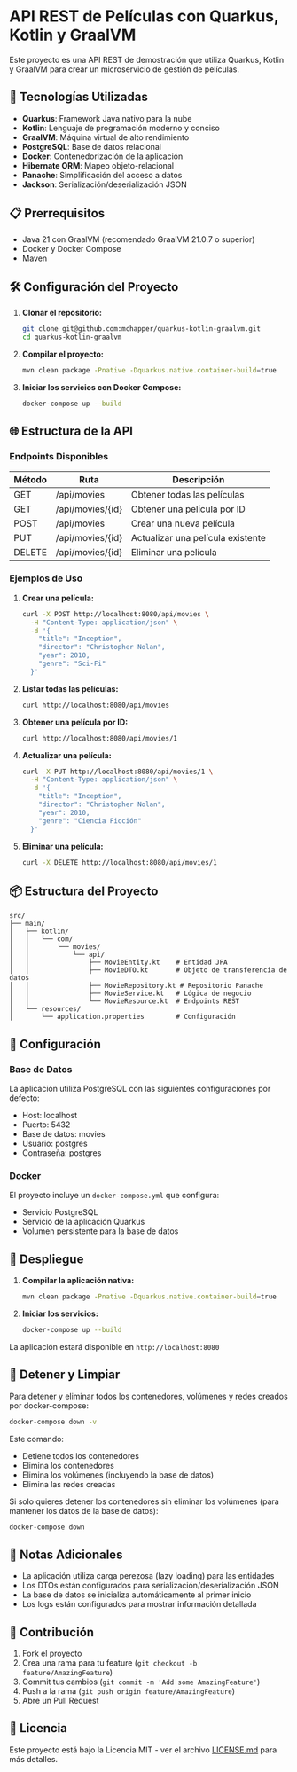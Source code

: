 # API REST de Películas con Quarkus, Kotlin y GraalVM

Este proyecto es una API REST de demostración que utiliza Quarkus, Kotlin y GraalVM para crear un microservicio de gestión de películas.

## 🚀 Tecnologías Utilizadas

- **Quarkus**: Framework Java nativo para la nube
- **Kotlin**: Lenguaje de programación moderno y conciso
- **GraalVM**: Máquina virtual de alto rendimiento
- **PostgreSQL**: Base de datos relacional
- **Docker**: Contenedorización de la aplicación
- **Hibernate ORM**: Mapeo objeto-relacional
- **Panache**: Simplificación del acceso a datos
- **Jackson**: Serialización/deserialización JSON

## 📋 Prerrequisitos

- Java 21 con GraalVM (recomendado GraalVM 21.0.7 o superior)
- Docker y Docker Compose
- Maven

## 🛠️ Configuración del Proyecto

1. **Clonar el repositorio:**
   ```bash
   git clone git@github.com:mchapper/quarkus-kotlin-graalvm.git
   cd quarkus-kotlin-graalvm
   ```

2. **Compilar el proyecto:**
   ```bash
   mvn clean package -Pnative -Dquarkus.native.container-build=true
   ```

3. **Iniciar los servicios con Docker Compose:**
   ```bash
   docker-compose up --build
   ```

## 🌐 Estructura de la API

### Endpoints Disponibles

| Método | Ruta | Descripción |
|--------|------|-------------|
| GET | /api/movies | Obtener todas las películas |
| GET | /api/movies/{id} | Obtener una película por ID |
| POST | /api/movies | Crear una nueva película |
| PUT | /api/movies/{id} | Actualizar una película existente |
| DELETE | /api/movies/{id} | Eliminar una película |

### Ejemplos de Uso

1. **Crear una película:**
   ```bash
   curl -X POST http://localhost:8080/api/movies \
     -H "Content-Type: application/json" \
     -d '{
       "title": "Inception",
       "director": "Christopher Nolan",
       "year": 2010,
       "genre": "Sci-Fi"
     }'
   ```

2. **Listar todas las películas:**
   ```bash
   curl http://localhost:8080/api/movies
   ```

3. **Obtener una película por ID:**
   ```bash
   curl http://localhost:8080/api/movies/1
   ```

4. **Actualizar una película:**
   ```bash
   curl -X PUT http://localhost:8080/api/movies/1 \
     -H "Content-Type: application/json" \
     -d '{
       "title": "Inception",
       "director": "Christopher Nolan",
       "year": 2010,
       "genre": "Ciencia Ficción"
     }'
   ```

5. **Eliminar una película:**
   ```bash
   curl -X DELETE http://localhost:8080/api/movies/1
   ```

## 📦 Estructura del Proyecto

```
src/
├── main/
│   ├── kotlin/
│   │   └── com/
│   │       └── movies/
│   │           └── api/
│   │               ├── MovieEntity.kt    # Entidad JPA
│   │               ├── MovieDTO.kt       # Objeto de transferencia de datos
│   │               ├── MovieRepository.kt # Repositorio Panache
│   │               ├── MovieService.kt   # Lógica de negocio
│   │               └── MovieResource.kt  # Endpoints REST
│   └── resources/
│       └── application.properties        # Configuración
```

## 🔧 Configuración

### Base de Datos
La aplicación utiliza PostgreSQL con las siguientes configuraciones por defecto:
- Host: localhost
- Puerto: 5432
- Base de datos: movies
- Usuario: postgres
- Contraseña: postgres

### Docker
El proyecto incluye un `docker-compose.yml` que configura:
- Servicio PostgreSQL
- Servicio de la aplicación Quarkus
- Volumen persistente para la base de datos

## 🚀 Despliegue

1. **Compilar la aplicación nativa:**
   ```bash
   mvn clean package -Pnative -Dquarkus.native.container-build=true
   ```

2. **Iniciar los servicios:**
   ```bash
   docker-compose up --build
   ```

La aplicación estará disponible en `http://localhost:8080`

## 🛑 Detener y Limpiar

Para detener y eliminar todos los contenedores, volúmenes y redes creados por docker-compose:

```bash
docker-compose down -v
```

Este comando:
- Detiene todos los contenedores
- Elimina los contenedores
- Elimina los volúmenes (incluyendo la base de datos)
- Elimina las redes creadas

Si solo quieres detener los contenedores sin eliminar los volúmenes (para mantener los datos de la base de datos):
```bash
docker-compose down
```

## 📝 Notas Adicionales

- La aplicación utiliza carga perezosa (lazy loading) para las entidades
- Los DTOs están configurados para serialización/deserialización JSON
- La base de datos se inicializa automáticamente al primer inicio
- Los logs están configurados para mostrar información detallada

## 🤝 Contribución

1. Fork el proyecto
2. Crea una rama para tu feature (`git checkout -b feature/AmazingFeature`)
3. Commit tus cambios (`git commit -m 'Add some AmazingFeature'`)
4. Push a la rama (`git push origin feature/AmazingFeature`)
5. Abre un Pull Request

## 📄 Licencia

Este proyecto está bajo la Licencia MIT - ver el archivo [LICENSE.md](LICENSE.md) para más detalles. 
